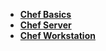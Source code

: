 - **[Chef Basics](/learn_to_code/chef/chef_basics)**  
- **[Chef Server](/learn_to_code/chef/chef_server)**  
- **[Chef Workstation](/learn_to_code/chef/chef_workstation)**  